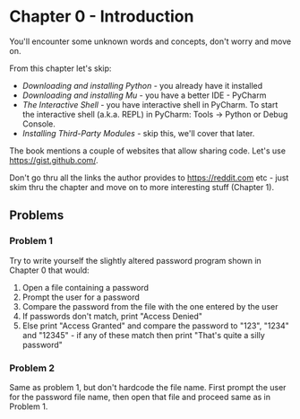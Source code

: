 # Chapter 0 - Introduction

You'll encounter some unknown words and concepts, don't worry and move on.

From this chapter let's skip:
- *Downloading and installing Python* - you already have it installed
- *Downloading and installing Mu* - you have a better IDE - PyCharm
- *The Interactive Shell* - you have interactive shell in PyCharm. To start the interactive shell (a.k.a. REPL) in PyCharm: Tools -> Python or Debug Console.
- *Installing Third-Party Modules* - skip this, we'll cover that later.

The book mentions a couple of websites that allow sharing code. Let's use <https://gist.github.com/>.

Don't go thru all the links the author provides to <https://reddit.com> etc - just skim thru the chapter and move on to more interesting stuff (Chapter 1).

## Problems

### Problem 1
Try to write yourself the slightly altered password program shown in Chapter 0 that would:
1. Open a file containing a password
2. Prompt the user for a password
3. Compare the password from the file with the one entered by the user
4. If passwords don't match, print "Access Denied"
5. Else print "Access Granted" and compare the password to "123", "1234" and "12345" -
   if any of these match then print "That's quite a silly password"
 
 ### Problem 2
 Same as problem 1, but don't hardcode the file name. First prompt the user for the password file name, then open that file and proceed same as in Problem 1.
